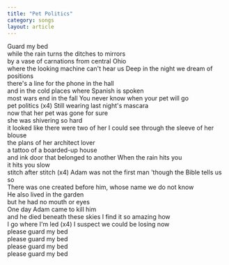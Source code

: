 ```yaml
---
title: "Pet Politics"
category: songs
layout: article
---
```


Guard my bed  
while the rain turns the ditches to mirrors  
by a vase of carnations from central Ohio  
where the looking machine can't hear us Deep in the night we dream of positions  
there's a line for the phone in the hall  
and in the cold places where Spanish is spoken  
most wars end in the fall You never know when your pet will go  
pet politics (x4) Still wearing last night's mascara  
now that her pet was gone for sure  
she was shivering so hard  
it looked like there were two of her I could see through the sleeve of her blouse  
the plans of her architect lover  
a tattoo of a boarded-up house  
and ink door that belonged to another When the rain hits you  
it hits you slow  
stitch after stitch (x4) Adam was not the first man 'though the Bible tells us so  
There was one created before him, whose name we do not know  
He also lived in the garden  
but he had no mouth or eyes  
One day Adam came to kill him  
and he died beneath these skies I find it so amazing how  
I go where I'm led (x4) I suspect we could be losing now  
please guard my bed  
please guard my bed  
please guard my bed  
please guard my bed
